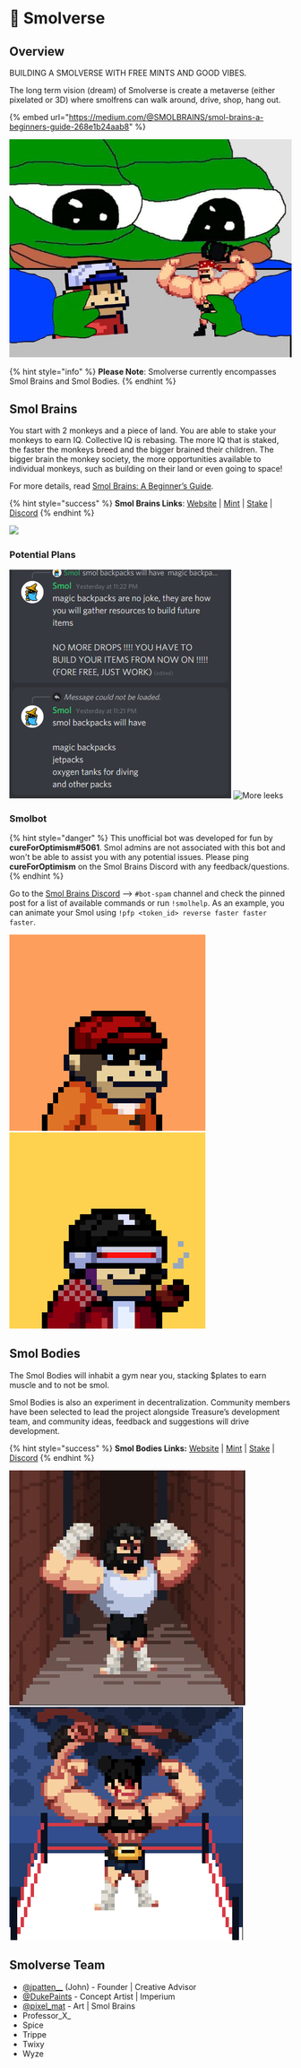# 🧠 Smolverse

## Overview

BUILDING A SMOLVERSE WITH FREE MINTS AND GOOD VIBES.&#x20;

The long term vision (dream) of Smolverse is create a metaverse (either pixelated or 3D) where smolfrens can walk around, drive, shop, hang out.&#x20;

{% embed url="https://medium.com/@SMOLBRAINS/smol-brains-a-beginners-guide-268e1b24aab8" %}

![](../../../.gitbook/assets/FGSbrNuXMAUfGrZ.jpg)

{% hint style="info" %}
**Please Note**: Smolverse currently encompasses Smol Brains and Smol Bodies.
{% endhint %}

## Smol Brains

You start with 2 monkeys and a piece of land. You are able to stake your monkeys to earn IQ. Collective IQ is rebasing. The more IQ that is staked, the faster the monkeys breed and the bigger brained their children. The bigger brain the monkey society, the more opportunities available to individual monkeys, such as building on their land or even going to space!

For more details, read [Smol Brains: A Beginner’s Guide](https://medium.com/@SMOLBRAINS/smol-brains-a-beginners-guide-268e1b24aab8).

{% hint style="success" %}
**Smol Brains Links**: [Website](https://www.smolverse.lol) | [Mint](https://smolverse.lol/station) | [Stake](https://smolverse.lol/stake) | [Discord](http://discord.gg/smolbrains)
{% endhint %}

![](../../../.gitbook/assets/Bildschirmfoto\_2021-12-11\_um\_11.43.55.png)

### Potential Plans

![May or may not be affa leaks](<../../../.gitbook/assets/image (5) (1) (1) (2).png>) ![More leeks](../../../.gitbook/assets/Screenshot\_3.jpg)

### Smolbot&#x20;

{% hint style="danger" %}
This unofficial bot was developed for fun by **cureForOptimism#5061**. Smol admins are not associated with this bot and won't be able to assist you with any potential issues. Please ping **cureForOptimism** on the Smol Brains Discord with any feedback/questions.
{% endhint %}

Go to the [Smol Brains Discord](https://discord.gg/gBYkwEk4fN) --> `#bot-spam` channel and check the pinned post for a list of available commands or run `!smolhelp`. As an example, you can animate your Smol using `!pfp <token_id> reverse faster faster faster`.

![](../../../.gitbook/assets/439.gif) ![](../../../.gitbook/assets/2251.gif)

## Smol Bodies

The Smol Bodies will inhabit a gym near you, stacking $plates to earn muscle and to not be smol.

Smol Bodies is also an experiment in decentralization. Community members have been selected to lead the project alongside Treasure’s development team, and community ideas, feedback and suggestions will drive development.

{% hint style="success" %}
**Smol Bodies Links:** [Website](https://www.smolverse.lol) | [Mint](https://smolverse.lol/station) | [Stake](https://www.smolverse.lol/smolbodies) | [Discord](https://discord.gg/XCKDQfRsXU)
{% endhint %}

![](<../../../.gitbook/assets/image (7) (1).png>) ![](<../../../.gitbook/assets/unknown (6).png>)

## **Smolverse Team**&#x20;

* [@jpatten\_\_](https://twitter.com/jpatten\_\_) (John) - Founder | Creative Advisor
* [@DukePaints](https://twitter.com/DukePaints) - Concept Artist | Imperium
* [@pixel\_mat](https://twitter.com/pixel\_mat) - Art | Smol Brains
* Professor\_X\_
* Spice
* Trippe
* Twixy
* Wyze
